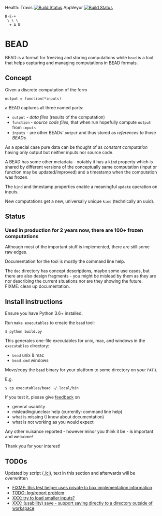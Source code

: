 Health:
Travis [![Build Status](https://travis-ci.org/e3krisztian/bead.svg?branch=master)](https://travis-ci.org/e3krisztian/bead)
AppVeyor [![Build Status](https://ci.appveyor.com/api/projects/status/github/e3krisztian/bead?branch=master&svg=true)](https://ci.appveyor.com/project/e3krisztian/bead)

    B-E-+
     \ \ \
      +-A-D

# BEAD


BEAD is a format for freezing and storing computations while `bead` is a tool that helps
capturing and managing computations in BEAD formats.


## Concept

Given a discrete computation of the form

    output = function(*inputs)

a BEAD captures all three named parts:

- `output` - *data files* (results of the computation)
- `function` - *source code files*, that when run hopefully compute `output` from `inputs`
- `inputs` - are other BEADs' `output` and thus stored as *references to* those *BEADs*

As a special case pure data can be thought of as *constant computation*
having only output but neither inputs nor source code.

A BEAD has some other metadata - notably it has a `kind` property which is shared by
different versions of the conceptually same computation (input or function may be updated/improved)
and a timestamp when the computation was frozen.

The `kind` and timestamp properties enable a meaningful `update` operation on inputs.

New computations get a new, universally unique `kind` (technically an uuid).


## Status

### Used in production for 2 years now, there are 100+ frozen computations

Although most of the important stuff is implemented, there are still some raw edges.

Documentation for the tool is mostly the command line help.

The `doc` directory has concept descriptions, maybe some use cases,
but there are also design fragments - you might be mislead by them as they
are nor describing the current situations nor are they showing the future.
FIXME: clean up documentation.


## Install instructions

Ensure you have Python 3.6+ installed.

Run `make executables` to create the `bead` tool:

```
$ python build.py
```

This generates one-file executables for unix, mac, and windows in the `executables` directory:
- `bead` unix & mac
- `bead.cmd` windows

Move/copy the `bead` binary for your platform to some directory on your `PATH`.

E.g.

```
$ cp executables/bead ~/.local/bin
```

If you test it, please give [feedback](../../issues) on
- general usability
- misleading/unclear help (currently: command line help)
- what is missing (I know about documentation)
- what is not working as you would expect

Any other nuisance reported - however minor you think it be - is important and welcome!

Thank you for your interest!


## TODOs

Updated by script ([./ci](https://github.com/e3krisztian/bead/blob/wip/ci)), text in this section and afterwards will be overwritten

- [FIXME: this test helper uses private to box implementation information](https://github.com/e3krisztian/bead/blob/wip/bead_cli/test_feature_update_by_name.py#L108)
- [TODO: log/report problem](https://github.com/e3krisztian/bead/blob/wip/bead/box.py#L161)
- [XXX: try to load smaller inputs?](https://github.com/e3krisztian/bead/blob/wip/bead_cli/workspace.py#L163)
- [XXX: (usability) save - support saving directly to a directory outside of workspace](https://github.com/e3krisztian/bead/blob/wip/bead_cli/workspace.py#L87)
